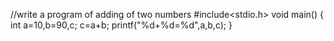 //write a program of adding of two numbers
#include<stdio.h>
void main()
{
  int a=10,b=90,c;
  c=a+b;
  printf("%d+%d=%d",a,b,c);
 }
 
